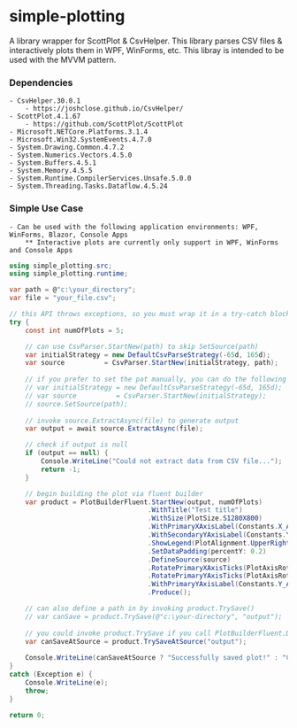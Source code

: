 # simple-plotting
A library wrapper for ScottPlot &amp; CsvHelper. This library parses CSV files &amp; interactively plots them in WPF, WinForms, etc. This libray is intended to be used with the MVVM pattern.

### Dependencies
    - CsvHelper.30.0.1
        - https://joshclose.github.io/CsvHelper/
    - ScottPlot.4.1.67
        - https://github.com/ScottPlot/ScottPlot
    - Microsoft.NETCore.Platforms.3.1.4
    - Microsoft.Win32.SystemEvents.4.7.0
    - System.Drawing.Common.4.7.2
    - System.Numerics.Vectors.4.5.0
	- System.Buffers.4.5.1
	- System.Memory.4.5.5
	- System.Runtime.CompilerServices.Unsafe.5.0.0
	- System.Threading.Tasks.Dataflow.4.5.24

### Simple Use Case
    - Can be used with the following application environments: WPF, WinForms, Blazor, Console Apps
        ** Interactive plots are currently only support in WPF, WinForms and Console Apps

```cs
using simple_plotting.src;
using simple_plotting.runtime;

var path = @"c:\your_directory";
var file = "your_file.csv";

// this API throws exceptions, so you must wrap it in a try-catch block
try {
	const int numOfPlots = 5;

	// can use CsvParser.StartNew(path) to skip SetSource(path)
	var initialStrategy = new DefaultCsvParseStrategy(-65d, 165d);
	var source          = CsvParser.StartNew(initialStrategy, path);
	
	// if you prefer to set the pat manually, you can do the following
	// var initialStrategy = new DefaultCsvParseStrategy(-65d, 165d);
	// var source          = CsvParser.StartNew(initialStrategy);
	// source.SetSource(path);
	
	// invoke source.ExtractAsync(file) to generate output
	var output = await source.ExtractAsync(file);

	// check if output is null
	if (output == null) {
		Console.WriteLine("Could not extract data from CSV file...");
		return -1;
	}

	// begin building the plot via fluent builder
	var product = PlotBuilderFluent.StartNew(output, numOfPlots)
	                               .WithTitle("Test title")
	                               .WithSize(PlotSize.S1280X800)
	                               .WithPrimaryXAxisLabel(Constants.X_AXIS_LABEL_DATE_TIME)
	                               .WithSecondaryYAxisLabel(Constants.Y_AXIS_LABEL_RH)
	                               .ShowLegend(PlotAlignment.UpperRight)
	                               .SetDataPadding(percentY: 0.2)
	                               .DefineSource(source)
	                               .RotatePrimaryXAxisTicks(PlotAxisRotation.Zero)
	                               .RotatePrimaryYAxisTicks(PlotAxisRotation.Zero)
	                               .WithPrimaryYAxisLabel(Constants.Y_AXIS_LABEL_TEMP).FinalizeConfiguration()
	                               .Produce();

	// can also define a path in by invoking product.TrySave()
	// var canSave = product.TrySave(@"c:\your-directory", "output");
	
	// you could invoke product.TrySave if you call PlotBuilderFluent.DefineSource
	var canSaveAtSource = product.TrySaveAtSource("output");
	
	Console.WriteLine(canSaveAtSource ? "Successfully saved plot!" : "Could not save plot...");
}
catch (Exception e) {
	Console.WriteLine(e);
	throw;
}

return 0;
```